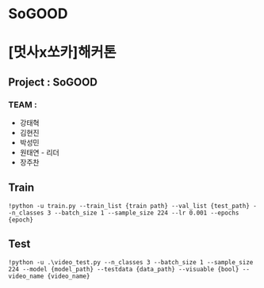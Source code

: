 # SoGOOD
# [멋사x쏘카]해커톤

## Project : SoGOOD

### TEAM :

  - 강태혁
  - 김현진
  - 박성민
  - 원태연 - 리더
  - 장주찬

  ## Train

    !python -u train.py --train_list {train path} --val_list {test_path} --n_classes 3 --batch_size 1 --sample_size 224 --lr 0.001 --epochs {epoch}
    
  ## Test

    !python -u .\video_test.py --n_classes 3 --batch_size 1 --sample_size 224 --model {model_path} --testdata {data_path} --visuable {bool} --video_name {video_name}

